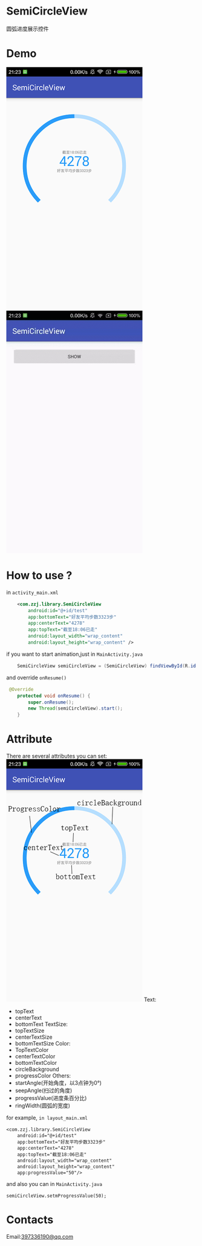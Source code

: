 # SemiCircleView
圆弧进度展示控件
# Demo
![](https://github.com/EoniJJ/SemiCircleView/blob/master/device-2016-05-19-212355.png)
![](https://github.com/EoniJJ/SemiCircleView/blob/master/show.gif)
# How to use ?
in `activity_main.xml`
```xml
    <com.zzj.library.SemiCircleView
        android:id="@+id/test"
        app:bottomText="好友平均步数3323步"
        app:centerText="4278"
        app:topText="截至18:06已走"
        android:layout_width="wrap_content"
        android:layout_height="wrap_content" />
```
if you want to start animation,just in `MainActivity.java`
```java
    SemiCircleView semiCircleView = (SemiCircleView) findViewById(R.id.test);
```
and override `onResume()`
```java
 @Override
    protected void onResume() {
        super.onResume();
        new Thread(semiCircleView).start();
    }
```
# Attribute
There are several attributes you can set:
![](https://github.com/EoniJJ/SemiCircleView/blob/master/attrs.jpg)
Text:
+  topText
+  centerText
+  bottomText
TextSize:
+ topTextSize
+ centerTextSize
+ bottomTextSize
Color:
+ TopTextColor
+ centerTextColor
+ bottomTextColor
+ circleBackground
+ progressColor
Others:
+ startAngle(开始角度，以3点钟为0°)
+ seepAngle(扫过的角度)
+ progressValue(进度条百分比)
+ ringWidth(圆弧的宽度)
    
    
for example, `in layout_main.xml`

    <com.zzj.library.SemiCircleView
        android:id="@+id/test"
        app:bottomText="好友平均步数3323步"
        app:centerText="4278"
        app:topText="截至18:06已走"
        android:layout_width="wrap_content"
        android:layout_height="wrap_content"
        app:progressValue="50"/>

and also you can in `MainActivity.java`

    semiCircleView.setmProgressValue(50);

# Contacts
Email:397336190@qq.com
